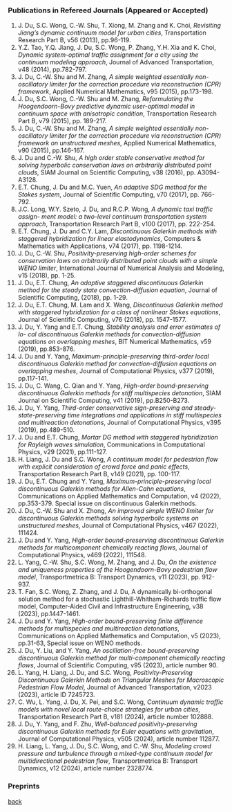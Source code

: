 
### Publications in Refereed Journals (Appeared or Accepted)

1. J. Du, S.C. Wong, C.-W. Shu, T. Xiong, M. Zhang and K. Choi, _Revisiting Jiang’s dynamic continuum model for urban cities_, Transportation Research Part B, v56 (2013), pp.96-119.
2. Y.Z. Tao, Y.Q. Jiang, J. Du, S.C. Wong, P. Zhang, Y.H. Xia and K. Choi, _Dynamic system-optimal traffic assignment for a city using the continuum modeling approach_, Journal of Advanced Transportation, v48 (2014), pp.782-797.
3. J. Du, C.-W. Shu and M. Zhang, _A simple weighted essentially non-oscillatory limiter for the correction procedure via reconstruction (CPR) framework_, Applied Numerical Mathematics, v95 (2015), pp.173-198.
4. J. Du, S.C. Wong, C.-W. Shu and M. Zhang, _Reformulating the Hoogendoorn-Bovy predictive dynamic user-optimal model in continuum space with anisotropic condition_, Transportation Research Part B, v79 (2015), pp. 189-217.
5. J. Du, C.-W. Shu and M. Zhang, _A simple weighted essentially non-oscillatory limiter for the correction procedure via reconstruction (CPR) framework on unstructured meshes_, Applied Numerical Mathematics, v90 (2015), pp.146-167.
6. J. Du and C.-W. Shu, _A high order stable conservative method for solving hyperbolic conservation laws on arbitrarily distributed point clouds_, SIAM Journal on Scientific Computing, v38 (2016), pp. A3094-A3128.
7. E.T. Chung, J. Du and M.C. Yuen, _An adaptive SDG method for the Stokes system_, Journal of Scientific Computing, v70 (2017), pp. 766-792.
8. J.C. Long, W.Y. Szeto, J. Du, and R.C.P. Wong, _A dynamic taxi traffic assign- ment model: a two-level continuum transportation system approach_, Transportation Research Part B, v100 (2017), pp. 222-254.
9. E.T. Chung, J. Du and C.Y. Lam, _Discontinuous Galerkin methods with staggered hybridization for linear elastodynamics_, Computers & Mathematics with Applications, v74 (2017), pp. 1198-1214.
10. J. Du, C.-W. Shu, _Positivity-preserving high-order schemes for conservation laws on arbitrarily distributed point clouds with a simple WENO limiter_, International Journal of Numerical Analysis and Modeling, v15 (2018), pp. 1-25.
11. J. Du, E.T. Chung, _An adaptive staggered discontinuous Galerkin method for the steady state convection-diffusion equation_, Journal of Scientific Computing, (2018), pp. 1-29.
12. J. Du, E.T. Chung, M. Lam and X. Wang, _Discontinuous Galerkin method with staggered hybridization for a class of nonlinear Stokes equations_, Journal of Scientific Computing, v76 (2018), pp. 1547-1577.
13. J. Du, Y. Yang and E.T. Chung, _Stability analysis and error estimates of lo- cal discontinuous Galerkin methods for convection-diffusion equations on overlapping meshes_, BIT Numerical Mathematics, v59 (2019), pp.853-876.
14. J. Du and Y. Yang, _Maximum-principle-preserving third-order local discontinuous Galerkin method for convection-diffusion equations on overlapping meshes_, Journal of Computational Physics, v377 (2019), pp.117-141.
15. J. Du, C. Wang, C. Qian and Y. Yang, _High-order bound-preserving discontinuous Galerkin methods for stiff multispecies detonation_, SIAM Journal on Scientific Computing, v41 (2019), pp.B250-B273.
16. J. Du, Y. Yang, _Third-order conservative sign-preserving and steady-state-preserving time integrations and applications in stiff multispecies and multireaction detonations_, Journal of Computational Physics, v395 (2019), pp.489-510.
17. J. Du and E.T. Chung, _Mortar DG method with staggered hybridization for Rayleigh waves simulation_, Communications in Computational Physics, v29 (2021), pp.111-127.
18. H. Liang, J. Du and S.C. Wong, _A continuum model for pedestrian flow with explicit consideration of crowd force and panic effects_, Transportation Research Part B, v149 (2021), pp. 100-117.
19. J. Du, E.T. Chung and Y. Yang, _Maximum-principle-preserving local discontinuous Galerkin methods for Allen-Cahn equations_, Communications on Applied Mathematics and Computation, v4 (2022), pp.353-379. Special issue on discontinuous Galerkin methods.
20. J. Du, C.-W. Shu and X. Zhong, _An improved simple WENO limiter for discontinuous Galerkin methods solving hyperbolic systems on unstructured meshes_, Journal of Computational Physics, v467 (2022), 111424.
21. J. Du and Y. Yang, _High-order bound-preserving discontinuous Galerkin methods for multicomponent chemically reacting flows_, Journal of Computational Physics, v469 (2022), 111548.
22. L. Yang, C.-W. Shu, S.C. Wong, M. Zhang, and J. Du, _On the existence and uniqueness properties of the Hoogendoorn-Bovy pedestrian flow model_, Transportmetrica B: Transport Dynamics, v11 (2023), pp. 912-937.
23. T. Fan, S.C. Wong, Z. Zhang, and J. Du, A dynamically bi-orthogonal solution method for a stochastic Lighthill-Whitham-Richards traffic flow model, Computer-Aided Civil and Infrastructure Engineering, v38 (2023), pp.1447-1461.
24. J. Du and Y. Yang, _High-order bound-preserving finite difference methods for multispecies and multireaction detonations_, Communications on Applied Mathematics and Computation, v5 (2023), pp.31-63, Special issue on WENO methods.
25. J. Du, Y. Liu, and Y. Yang, _An oscillation-free bound-preserving discontinuous Galerkin method for multi-component chemically reacting flows_, Journal of Scientific Computing, v95 (2023), article number 90.
26. L. Yang, H. Liang, J. Du, and S.C. Wong, _Positivity-Preserving Discontinuous Galerkin Methods on Triangular Meshes for Macroscopic Pedestrian Flow Model_, Journal of Advanced Transportation, v2023 (2023), article ID 7245723.
27. C. Wu, L. Yang, J. Du, X. Pei, and S.C. Wong, _Continuum dynamic traffic models with novel local route-choice strategies for urban cities_, Transportation Research Part B, v181 (2024), article number 102888.
28. J. Du, Y. Yang, and F. Zhu, _Well-balanced positivity-preserving discontinuous Galerkin methods for Euler equations with gravitation_, Journal of Computational Physics, v505 (2024), article number 112877.
29. H. Liang, L. Yang, J. Du, S.C. Wong, and C.-W. Shu, _Modeling crowd pressure and turbulence through a mixed-type continuum model for multidirectional pedestrian flow_, Transportmetrica B: Transport Dynamics, v12 (2024), article number 2328774. 

### Preprints





[back](README.md)
